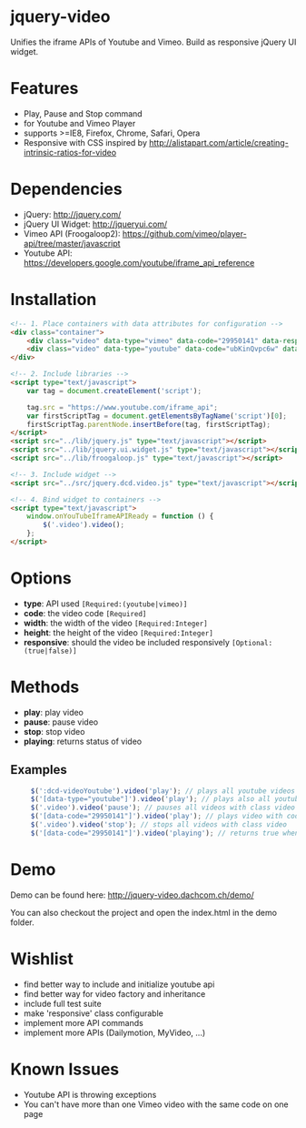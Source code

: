 jquery-video
============
Unifies the iframe APIs of Youtube and Vimeo. Build as responsive jQuery UI widget.

Features
============
- Play, Pause and Stop command
- for Youtube and Vimeo Player
- supports >=IE8, Firefox, Chrome, Safari, Opera
- Responsive with CSS inspired by http://alistapart.com/article/creating-intrinsic-ratios-for-video

Dependencies
============
- jQuery: http://jquery.com/
- jQuery UI Widget: http://jqueryui.com/
- Vimeo API (Froogaloop2): https://github.com/vimeo/player-api/tree/master/javascript
- Youtube API: https://developers.google.com/youtube/iframe_api_reference

Installation
============

```html
<!-- 1. Place containers with data attributes for configuration -->
<div class="container">
    <div class="video" data-type="vimeo" data-code="29950141" data-responsive="false" data-width="500" data-height="280"></div>
    <div class="video" data-type="youtube" data-code="ubKinQvpc6w" data-width="960" data-height="720"></div>
</div>

<!-- 2. Include libraries -->
<script type="text/javascript">
    var tag = document.createElement('script');

    tag.src = "https://www.youtube.com/iframe_api";
    var firstScriptTag = document.getElementsByTagName('script')[0];
    firstScriptTag.parentNode.insertBefore(tag, firstScriptTag);
</script>
<script src="../lib/jquery.js" type="text/javascript"></script>
<script src="../lib/jquery.ui.widget.js" type="text/javascript"></script>
<script src="../lib/froogaloop.js" type="text/javascript"></script>

<!-- 3. Include widget -->
<script src="../src/jquery.dcd.video.js" type="text/javascript"></script>

<!-- 4. Bind widget to containers -->
<script type="text/javascript">
    window.onYouTubeIframeAPIReady = function () {
        $('.video').video();
    };
</script>
```

Options
============

- **type**: API used `[Required:(youtube|vimeo)]`
- **code**: the video code `[Required]`
- **width**: the width of the video `[Required:Integer]`
- **height**: the height of the video `[Required:Integer]`
- **responsive**: should the video be included responsively `[Optional:(true|false)]`

Methods
============
- **play**: play video
- **pause**: pause video
- **stop**: stop video
- **playing**: returns status of video

Examples
------------
```javascript
     $(':dcd-videoYoutube').video('play'); // plays all youtube videos
     $('[data-type="youtube"]').video('play'); // plays also all youtube videos
     $('.video').video('pause'); // pauses all videos with class video
     $('[data-code="29950141"]').video('play'); // plays video with code 29950141
     $('.video').video('stop'); // stops all videos with class video
     $('[data-code="29950141"]').video('playing'); // returns true when video is playing, false if video is paused
```

Demo
============
Demo can be found here: http://jquery-video.dachcom.ch/demo/

You can also checkout the project and open the index.html in the demo folder.

Wishlist
============
- find better way to include and initialize youtube api
- find better way for video factory and inheritance
- include full test suite
- make 'responsive' class configurable
- implement more API commands
- implement more APIs (Dailymotion, MyVideo, ...)

Known Issues
============
- Youtube API is throwing exceptions
- You can't have more than one Vimeo video with the same code on one page
